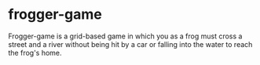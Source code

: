 # frogger-game
Frogger-game is a grid-based game in which you as a frog must cross a street and a river without being hit by a car
or falling into the water to reach the frog's home.
